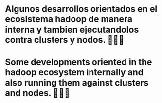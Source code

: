 # Algunos desarrollos orientados en el ecosistema hadoop de manera interna y tambien ejecutandolos contra clusters y nodos. 🐍🤖🦾
# Some developments oriented in the hadoop ecosystem internally and also running them against clusters and nodes. 🐍🤖🦾
